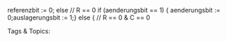 referenzbit := 0;
else // R == 0
if (aenderungsbit == 1) {
aenderungsbit := 0;auslagerungsbit := 1;}
else { // R == 0 & C == 0

   Tags & Topics:
   